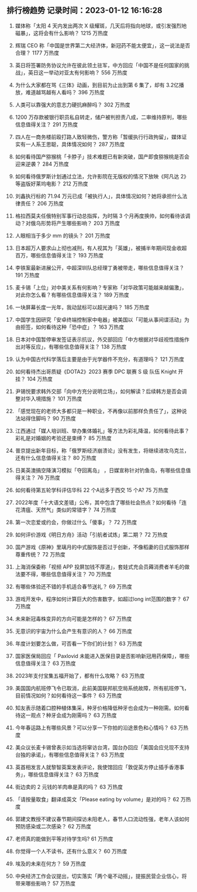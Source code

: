 
## 排行榜趋势 记录时间：2023-01-12 16:16:28
  
  1. 媒体称「太阳 4 天内发出两次 X 级耀斑，几天后将指向地球，或引发强烈地磁暴」，这将会有什么影响？ 1215 万热度
    
  2. 辉瑞 CEO 称「中国是世界第二大经济体，新冠药不能太便宜」，这一说法是否合理？ 1177 万热度
    
  3. 英日将签署防务协议允许在彼此领土驻军，中方回应「中国不是任何国家的挑战」，英日这一举动对亚太有何影响？ 556 万热度
    
  4. 为什么大家都在骂《三体》动画，到目前为止出到第 6 集了，却有 3.2亿播放，难道越骂越有人看吗？ 396 万热度
    
  5. 人类可以靠强大的意志力硬抗麻醉吗？ 302 万热度
    
  6. 1200 万存款被银行职员私自转走，储户被判担责八成，二审维持原判，哪些信息值得关注？ 291 万热度
    
  7. 四人在一商务楼前殴打路人致轻微伤，警方称「暂缓执行行政拘留」，媒体证实有一人系王思聪，具体情况如何？ 287 万热度
    
  8. 如何看待国产猕猴桃「卡脖子」技术难题已有新突破，国产即食猕猴桃是否会迎来逆袭？ 284 万热度
    
  9. 如何看待俄罗斯计划通过立法，允许影院在无版权的情况下放映《阿凡达 2》等盗版好莱坞电影？ 212 万热度
    
  10. 刘鑫执行标的 71.94 万元已成「被执行人」，具体情况如何？她将承担什么法律责任？ 206 万热度
    
  11. 格拉西莫夫任俄特别军事行动总指挥，为时隔 3 个月再度换帅，如何看待该调动？对俄乌形势将产生哪些影响？ 203 万热度
    
  12. 人眼相当于多少 mm 的镜头？ 201 万热度
    
  13. 日本超万人要求山上彻也减刑，有人视其为「英雄」，被捕半年期间现金收超百万，哪些信息值得关注？ 193 万热度
    
  14. 李铁案最新进展公开，中超深圳队总经理丁勇被带走，哪些信息值得关注？ 191 万热度
    
  15. 麦卡锡「上位」对中美关系有何影响？专家称「对华政策可能越来越偏激」，对此你怎么看？有哪些信息值得关注？ 189 万热度
    
  16. 一块屏幕长度一光年，我动鼠标可以超光速吗？ 185 万热度
    
  17. 中国学生因研究「安卓终端控制家中电器」被美国以「可能从事间谍活动」为由拒签，如何看待这种「恐中症」？ 163 万热度
    
  18. 日本对中国暂停审发签证表示抗议，外交部回应「中方根据对华歧视性措施作出对等反应」，有哪些信息值得关注？ 138 万热度
    
  19. 认为中国古代科学落后主要是由于光学器件不充分，有道理吗？ 121 万热度
    
  20. 如何看待杰出哥质疑《DOTA2》2023 赛季 DPC 联赛 S 级 队伍 Knight 开挂？ 104 万热度
    
  21. 尹锡悦要求韩外交部「向中方充分说明立场」，如何解读？后续韩方是否会调整对华入境措施？ 101 万热度
    
  22. 「感觉现在的老师大多都只是一种职业，不再像以前那样负责任了」，这种说法站得住脚吗？ 90 万热度
    
  23. 江西通过「媒人培训班、举办集体婚礼」等方法为彩礼降温，如何看待此事？彩礼是对婚姻的考验还是束缚？ 85 万热度
    
  24. 普京提出新年目标，称「俄罗斯经济崩溃论」没有发生，将继续进攻乌克兰，还有什么信息值得关注？ 80 万热度
    
  25. 日美英澳搞空降演习模拟「夺回离岛」 ，日媒宣称针对钓鱼岛，有哪些信息值得关注？ 76 万热度
    
  26. 如何看待第五轮学科评估华科 22 个A远多于西交 15 个A? 75 万热度
    
  27. 2022年度「十大语文差错」公布，其中包含了哪些社会热点？如何看待「连花清瘟、天然气」类似的常错字？ 74 万热度
    
  28. 第一次恋爱或约会，你做过什么「傻事」？ 72 万热度
    
  29. 如何评价游戏《明日方舟》活动「引航者试炼」第二期？ 72 万热度
    
  30. 国产游戏《原神》里璃月的中式服饰是否过于创新，不像稻妻的日式服饰那样尊重传统？ 72 万热度
    
  31. 上海消保委称「视频 APP 投屏加钱不厚道」，套娃式充会员薅消费者羊毛的做法要不得，哪些信息值得关注？ 70 万热度
    
  32. 有哪些体验还不错的手机适合春节送礼？ 69 万热度
    
  33. 游戏开发中，程序如何计算巨大的伤害数字，如超过long int范围的数字？ 67 万热度
    
  34. 未来新冠毒株变异的方向可能是怎样的？ 67 万热度
    
  35. 无意识的宇宙为什么会产生有意识的人？ 66 万热度
    
  36. 年度计划要怎么做，可否看一下你们的计划？ 63 万热度
    
  37. 国家医保局回应「 Paxlovid 未能进入医保目录是否影响新冠用药保障」，哪些信息值得关注？ 63 万热度
    
  38. 2023年支付宝集五福开始了，都有什么攻略？ 63 万热度
    
  39. 美国国内航班停飞令已取消，此前美国联邦航空局系统故障，所有航班停飞，目前情况如何？如何看待这一事件？ 63 万热度
    
  40. 知友表示随着口腔种植体集采，种牙价格降低种牙也会成为一种刚需。如何看待这一观点？种牙会成为刚需吗？ 63 万热度
    
  41. 今年春运路上有哪些风景？可以分享一下你拍的沿途景色和心情吗？ 63 万热度
    
  42. 美众议长麦卡锡曾表示如当选将窜访台湾，国台办回应「美国会应兑现不支持台独的承诺」，有哪些信息值得关注？ 63 万热度
    
  43. 英首相发言人就黎智英案发表评论，我使馆回应「敦促英方停止插手香港事务」，哪些信息值得关注？ 63 万热度
    
  44. 街边卖的 2 元钱的羊肉串是真的吗？ 63 万热度
    
  45. 「请按量取食」翻译成英文「Please eating by volume」是对的吗？ 62 万热度
    
  46. 郭建文教授不建议春节期间探访未阳老人，春节人口流动性强，老年人该如何预防感染或二次感染？ 62 万热度
    
  47. 老师真的能做到平等对待学生吗? 61 万热度
    
  48. 你觉得一个人不读书，还有什么意义？ 60 万热度
    
  49. 埃及的未来在何方？ 59 万热度
    
  50. 中央经济工作会议提出，切实落实「两个毫不动摇」，提振民营企业信心，将带来哪些影响？ 57 万热度
    